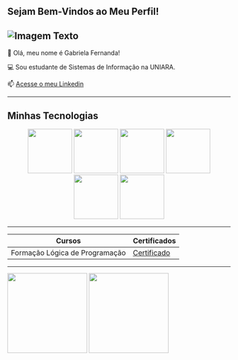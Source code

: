 ## Sejam Bem-Vindos ao Meu Perfil!

![Imagem Texto](https://i.ytimg.com/vi/Rc8AIDQnvO0/hq720.jpg?sqp=-oaymwEhCK4FEIIDSFryq4qpAxMIARUAAAAAGAElAADIQj0AgKJD&rs=AOn4CLDwaRMYrXLBoN2442HiBp2QG0UTpA)
---------

🌸 Olá, meu nome é Gabriela Fernanda!

💻 Sou estudante de Sistemas de Informação na UNIARA.

📫 [Acesse o meu Linkedin](https://br.linkedin.com/in/gabriela-fernanda-roque-5825582bb)

---------

## Minhas Tecnologias

<p align = "center">
<img src = "https://cdn.jsdelivr.net/gh/devicons/devicon@latest/icons/c/c-original.svg" width = 100px>
<img src = "https://cdn.jsdelivr.net/gh/devicons/devicon@latest/icons/csharp/csharp-original.svg" width = 100px>
<img src = "https://cdn.jsdelivr.net/gh/devicons/devicon@latest/icons/java/java-original.svg" width = 100px>
<img src = "https://cdn.jsdelivr.net/gh/devicons/devicon@latest/icons/html5/html5-original.svg" width = 100px>
<img src = "https://cdn.jsdelivr.net/gh/devicons/devicon@latest/icons/css3/css3-original.svg" width = 100px>
<img src = "https://cdn.jsdelivr.net/gh/devicons/devicon@latest/icons/javascript/javascript-original.svg" width = 100px>
</p>

---------
| Cursos | Certificados |
| ------ | ------------ |
| Formação Lógica de Programação | [Certificado](https://hermes.dio.me/certificates/SNLWXYBN.pdf) |

--------

<div>
<img height = "180em" src = "https://github-readme-stats.vercel.app/api?username=gabriela-fernanda&show_icons=true&theme=synthwave">
<img height = "180em" src = "https://github-readme-stats.vercel.app/api/top-langs/?username=gabriela-fernanda&layout=compact&langs_count=7&theme=synthwave">
</div>


<!--
**gabriela-fernanda/gabriela-fernanda** is a ✨ _special_ ✨ repository because its `README.md` (this file) appears on your GitHub profile.

Here are some ideas to get you started:

- 🔭 I’m currently working on ...
- 🌱 I’m currently learning ...
- 👯 I’m looking to collaborate on ...
- 🤔 I’m looking for help with ...
- 💬 Ask me about ...
- 📫 How to reach me: ...
- 😄 Pronouns: ...
- ⚡ Fun fact: ...
-->

